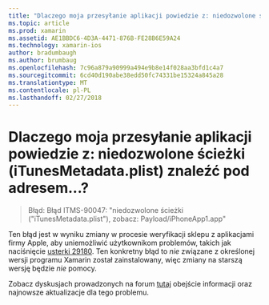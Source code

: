 ```yaml
---
title: "Dlaczego moja przesyłanie aplikacji powiedzie z: niedozwolone ścieżki (iTunesMetadata.plist) znaleźć pod adresem...?"
ms.topic: article
ms.prod: xamarin
ms.assetid: AE1BBDC6-4D3A-4471-876B-FE28B6E59A24
ms.technology: xamarin-ios
author: bradumbaugh
ms.author: brumbaug
ms.openlocfilehash: 7c96a879a90999a494e9b8e14f028aa3bfd1c4a7
ms.sourcegitcommit: 6cd40d190abe38edd50fc74331be15324a845a28
ms.translationtype: MT
ms.contentlocale: pl-PL
ms.lasthandoff: 02/27/2018
---
```

# <a name="why-does-my-app-submission-fail-with-disallowed-paths--itunesmetadataplist--found-at--"></a>Dlaczego moja przesyłanie aplikacji powiedzie z: niedozwolone ścieżki (iTunesMetadata.plist) znaleźć pod adresem...?

> Błąd: Błąd ITMS-90047: "niedozwolone ścieżki ("iTunesMetadata.plist"), zobacz: Payload/iPhoneApp1.app"

Ten błąd jest w wyniku zmiany w procesie weryfikacji sklepu z aplikacjami firmy Apple, aby uniemożliwić użytkownikom problemów, takich jak naciśnięcie [usterki 29180](https://bugzilla.xamarin.com/show_bug.cgi?id=29180). Ten konkretny błąd to _nie_ związane z określonej wersji programu Xamarin został zainstalowany, więc zmiany na starszą wersję będzie _nie_ pomocy.

Zobacz dyskusjach prowadzonych na forum [tutaj](https://forums.xamarin.com/discussion/40388/disallowed-paths-itunesmetadata-plist-found-at-when-submitting-to-app-store/p1) obejście informacji oraz najnowsze aktualizacje dla tego problemu.
